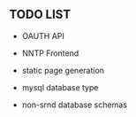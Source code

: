 

## TODO LIST ##

* OAUTH API

* NNTP Frontend

* static page generation

* mysql database type

* non-srnd database schemas
